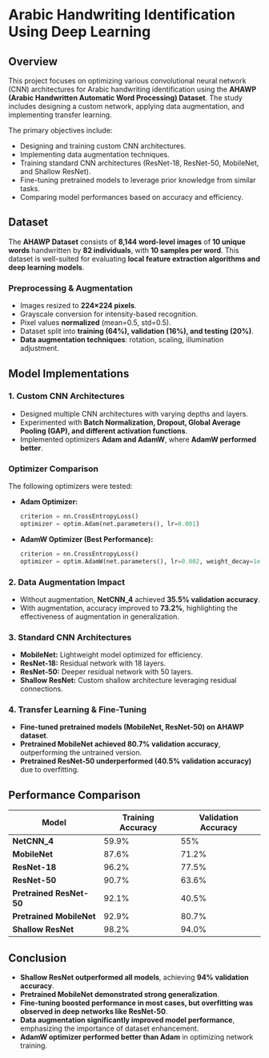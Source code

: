 # Arabic Handwriting Identification Using Deep Learning

## Overview
This project focuses on optimizing various convolutional neural network (CNN) architectures for Arabic handwriting identification using the **AHAWP (Arabic Handwritten Automatic Word Processing) Dataset**. The study includes designing a custom network, applying data augmentation, and implementing transfer learning.

The primary objectives include:
- Designing and training custom CNN architectures.
- Implementing data augmentation techniques.
- Training standard CNN architectures (ResNet-18, ResNet-50, MobileNet, and Shallow ResNet).
- Fine-tuning pretrained models to leverage prior knowledge from similar tasks.
- Comparing model performances based on accuracy and efficiency.

## Dataset
The **AHAWP Dataset** consists of **8,144 word-level images** of **10 unique words** handwritten by **82 individuals**, with **10 samples per word**. This dataset is well-suited for evaluating **local feature extraction algorithms and deep learning models**.

### **Preprocessing & Augmentation**
- Images resized to **224×224 pixels**.
- Grayscale conversion for intensity-based recognition.
- Pixel values **normalized** (mean=0.5, std=0.5).
- Dataset split into **training (64%), validation (16%), and testing (20%)**.
- **Data augmentation techniques**: rotation, scaling, illumination adjustment.



## Model Implementations
### **1. Custom CNN Architectures**
- Designed multiple CNN architectures with varying depths and layers.
- Experimented with **Batch Normalization, Dropout, Global Average Pooling (GAP), and different activation functions**.
- Implemented optimizers **Adam and AdamW**, where **AdamW performed better**.

### **Optimizer Comparison**
The following optimizers were tested:
- **Adam Optimizer:**
  ```python
  criterion = nn.CrossEntropyLoss()
  optimizer = optim.Adam(net.parameters(), lr=0.001)
  ```
- **AdamW Optimizer (Best Performance):**
  ```python
  criterion = nn.CrossEntropyLoss()
  optimizer = optim.AdamW(net.parameters(), lr=0.002, weight_decay=1e-2)
  ```

### **2. Data Augmentation Impact**
- Without augmentation, **NetCNN\_4** achieved **35.5% validation accuracy**.
- With augmentation, accuracy improved to **73.2%**, highlighting the effectiveness of augmentation in generalization.

### **3. Standard CNN Architectures**
- **MobileNet:** Lightweight model optimized for efficiency.
- **ResNet-18:** Residual network with 18 layers.
- **ResNet-50:** Deeper residual network with 50 layers.
- **Shallow ResNet:** Custom shallow architecture leveraging residual connections.

### **4. Transfer Learning & Fine-Tuning**
- **Fine-tuned pretrained models (MobileNet, ResNet-50) on AHAWP dataset**.
- **Pretrained MobileNet achieved 80.7% validation accuracy**, outperforming the untrained version.
- **Pretrained ResNet-50 underperformed (40.5% validation accuracy)** due to overfitting.

## Performance Comparison
| Model                 | Training Accuracy | Validation Accuracy |
|----------------------|------------------|------------------|
| **NetCNN\_4**        | 59.9%            | 55%             |
| **MobileNet**        | 87.6%            | 71.2%           |
| **ResNet-18**        | 96.2%            | 77.5%           |
| **ResNet-50**        | 90.7%            | 63.6%           |
| **Pretrained ResNet-50** | 92.1%       | 40.5%           |
| **Pretrained MobileNet** | 92.9%       | 80.7%           |
| **Shallow ResNet**   | 98.2%            | 94.0%           |

## Conclusion
- **Shallow ResNet outperformed all models**, achieving **94% validation accuracy**.
- **Pretrained MobileNet demonstrated strong generalization**.
- **Fine-tuning boosted performance in most cases, but overfitting was observed in deep networks like ResNet-50**.
- **Data augmentation significantly improved model performance**, emphasizing the importance of dataset enhancement.
- **AdamW optimizer performed better than Adam** in optimizing network training.

